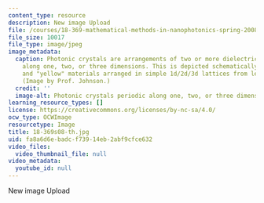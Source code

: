 ```yaml
---
content_type: resource
description: New image Upload
file: /courses/18-369-mathematical-methods-in-nanophotonics-spring-2008/fa8a6d6ebadcf73914eb2abf9cfce632_18-369s08-th.jpg
file_size: 10017
file_type: image/jpeg
image_metadata:
  caption: Photonic crystals are arrangements of two or more dielectric media, periodic
    along one, two, or three dimensions. This is depicted schematically here by "red"
    and "yellow" materials arranged in simple 1d/2d/3d lattices from left to right.
    (Image by Prof. Johnson.)
  credit: ''
  image-alt: Photonic crystals periodic along one, two, or three dimensions.
learning_resource_types: []
license: https://creativecommons.org/licenses/by-nc-sa/4.0/
ocw_type: OCWImage
resourcetype: Image
title: 18-369s08-th.jpg
uid: fa8a6d6e-badc-f739-14eb-2abf9cfce632
video_files:
  video_thumbnail_file: null
video_metadata:
  youtube_id: null
---
```

New image Upload